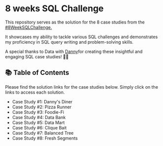 # 8 weeks SQL Challenge
This repository serves as the solution for the 8 case studies from the <a href="https://8weeksqlchallenge.com/">#8WeekSQLChallenge.</a>

It showcases my ability to tackle various SQL challenges and demonstrates my proficiency in SQL query writing and problem-solving skills.

A special thanks to Data with <a href="https://www.datawithdanny.com/">Danny</a>for creating these insightful and engaging SQL case studies! 👋🏻
## 📚 Table of Contents
Please find the solution links for the case studies below. Simply click on the links to access each solution.
- Case Study #1: Danny's Diner
- Case Study #2: Pizza Runner
- Case Study #3: Foodie-Fi
- Case Study #4: Data Bank
- Case Study #5: Data Mart
- Case Study #6: Clique Bait
- Case Study #7: Balanced Tree
- Case Study #8: Fresh Segments
